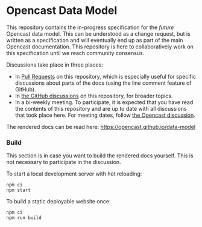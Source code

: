 # Opencast Data Model

This repository contains the in-progress specification for the *future* Opencast data model.
This can be understood as a change request, but is written as a specification and will eventually end up as part of the main Opencast documentation.
This repository is here to collaboratively work on this specification until we reach community consensus.

Discussions take place in three places:
- In [Pull Requests](https://github.com/opencast/data-model/pulls) on this repository, which is especially useful for specific discussions about parts of the docs (using the line comment feature of GitHub).
- In [the GitHub discussions](https://github.com/opencast/data-model/discussions) on this repository, for broader topics.
- In a bi-weekly meeting. To participate, it is expected that you have read the contents of this repository and are up to date with all discussions that took place here. For meeting dates, follow [the Opencast discussion](https://github.com/orgs/opencast/discussions).

The rendered docs can be read here: https://opencast.github.io/data-model

### Build

This section is in case you want to build the rendered docs yourself.
This is not necessary to participate in the discussion.

To start a local development server with hot reloading:

```
npm ci
npm start
```

To build a static deployable website once:
```
npm ci
npm run build
```
